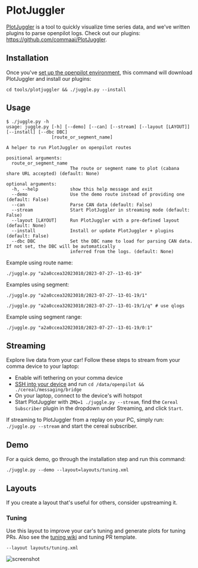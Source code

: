 # PlotJuggler

[PlotJuggler](https://github.com/facontidavide/PlotJuggler) is a tool to quickly visualize time series data, and we've written plugins to parse openpilot logs. Check out our plugins: https://github.com/commaai/PlotJuggler.

## Installation

Once you've [set up the openpilot environment](../README.md), this command will download PlotJuggler and install our plugins:

`cd tools/plotjuggler && ./juggle.py --install`

## Usage

```
$ ./juggle.py -h
usage: juggle.py [-h] [--demo] [--can] [--stream] [--layout [LAYOUT]] [--install] [--dbc DBC]
                 [route_or_segment_name]

A helper to run PlotJuggler on openpilot routes

positional arguments:
  route_or_segment_name
                        The route or segment name to plot (cabana share URL accepted) (default: None)

optional arguments:
  -h, --help            show this help message and exit
  --demo                Use the demo route instead of providing one (default: False)
  --can                 Parse CAN data (default: False)
  --stream              Start PlotJuggler in streaming mode (default: False)
  --layout [LAYOUT]     Run PlotJuggler with a pre-defined layout (default: None)
  --install             Install or update PlotJuggler + plugins (default: False)
  --dbc DBC             Set the DBC name to load for parsing CAN data. If not set, the DBC will be automatically
                        inferred from the logs. (default: None)

```

Example using route name:

`./juggle.py "a2a0ccea32023010/2023-07-27--13-01-19"`

Examples using segment:

`./juggle.py "a2a0ccea32023010/2023-07-27--13-01-19/1"`

`./juggle.py "a2a0ccea32023010/2023-07-27--13-01-19/1/q" # use qlogs`

Example using segment range:

`./juggle.py "a2a0ccea32023010/2023-07-27--13-01-19/0:1"`

## Streaming

Explore live data from your car! Follow these steps to stream from your comma device to your laptop:
- Enable wifi tethering on your comma device
- [SSH into your device](https://github.com/commaai/openpilot/wiki/SSH) and run `cd /data/openpilot && ./cereal/messaging/bridge`
- On your laptop, connect to the device's wifi hotspot
- Start PlotJuggler with `ZMQ=1 ./juggle.py --stream`, find the `Cereal Subscriber` plugin in the dropdown under Streaming, and click `Start`.

If streaming to PlotJuggler from a replay on your PC, simply run: `./juggle.py --stream` and start the cereal subscriber.

## Demo

For a quick demo, go through the installation step and run this command:

`./juggle.py --demo --layout=layouts/tuning.xml`

## Layouts

If you create a layout that's useful for others, consider upstreaming it.

### Tuning

Use this layout to improve your car's tuning and generate plots for tuning PRs. Also see the [tuning wiki](https://github.com/commaai/openpilot/wiki/Tuning) and tuning PR template.

`--layout layouts/tuning.xml`


![screenshot](https://i.imgur.com/cizHCH3.png)
